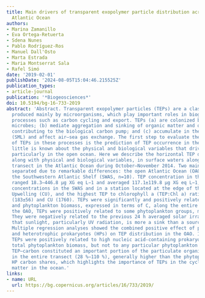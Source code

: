 ```yaml
---
title: Main drivers of transparent exopolymer particle distribution across the surface
  Atlantic Ocean
authors:
- Marina Zamanillo
- Eva Ortega-Retuerta
- Sdena Nunes
- Pablo Rodríguez-Ros
- Manuel Dall'Osto
- Marta Estrada
- Maria Montserrat Sala
- Rafel Simó
date: '2019-02-01'
publishDate: '2024-08-05T15:04:46.215525Z'
publication_types:
- article-journal
publication: '*Biogeosciences*'
doi: 10.5194/bg-16-733-2019
abstract: 'Abstract. Transparent exopolymer particles (TEPs) are a class of gel particles,
  produced mainly by microorganisms, which play important roles in biogeochemical
  processes such as carbon cycling and export. TEPs (a) are colonized by carbon-consuming
  microbes; (b) mediate aggregation and sinking of organic matter and organisms, thereby
  contributing to the biological carbon pump; and (c) accumulate in the surface microlayer
  (SML) and affect air–sea gas exchange. The first step to evaluate the global influence
  of TEPs in these processes is the prediction of TEP occurrence in the ocean. Yet,
  little is known about the physical and biological variables that drive their abundance,
  particularly in the open ocean. Here we describe the horizontal TEP distribution,
  along with physical and biological variables, in surface waters along a north–south
  transect in the Atlantic Ocean during October–November 2014. Two main regions were
  separated due to remarkable differences: the open Atlantic Ocean (OAO, n=30), and
  the Southwestern Atlantic Shelf (SWAS, n=10). TEP concentration in the entire transect
  ranged 18.3–446.8 µg XG eq L−1 and averaged 117.1±119.8 µg XG eq L−1, with the maximum
  concentrations in the SWAS and in a station located at the edge of the Canary Coastal
  Upwelling (CU), and the highest TEP to chlorophyll a (TEP:Chl a) ratios in the OAO
  (183±56) and CU (1760). TEPs were significantly and positively related to Chl a
  and phytoplankton biomass, expressed in terms of C, along the entire transect. In
  the OAO, TEPs were positively related to some phytoplankton groups, mainly Synechococcus.
  They were negatively related to the previous 24 h averaged solar irradiance, suggesting
  that sunlight, particularly UV radiation, is more a sink than a source for TEP.
  Multiple regression analyses showed the combined positive effect of phytoplankton
  and heterotrophic prokaryotes (HPs) on TEP distribution in the OAO. In the SWAS,
  TEPs were positively related to high nucleic acid-containing prokaryotic cells and
  total phytoplankton biomass, but not to any particular phytoplankton group. Estimated
  TEP–carbon constituted an important portion of the particulate organic carbon pool
  in the entire transect (28 %–110 %), generally higher than the phytoplankton and
  HP carbon shares, which highlights the importance of TEPs in the cycling of organic
  matter in the ocean.'
links:
- name: URL
  url: https://bg.copernicus.org/articles/16/733/2019/
---
```

